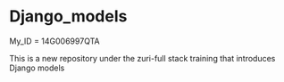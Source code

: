# Django_models
My_ID = 14G006997QTA

This is a new repository under the zuri-full stack training that introduces Django models
